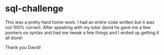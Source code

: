 # sql-challenge
This was a pretty hard home work. I had an entire code written but it was not 100% correct.
After speaking with my tutor david he gave me a few pointers on syntax and had me tweak a few things and I ended up getting it all done!

Thank you David!
